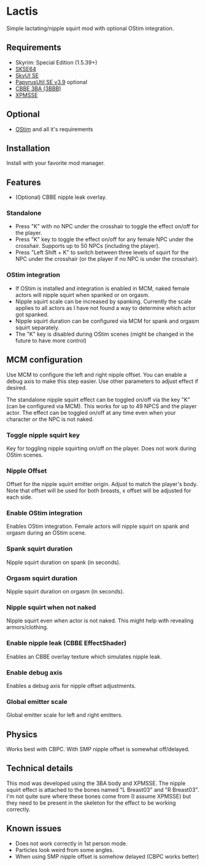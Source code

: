# Lactis
Simple lactating/nipple squirt mod with optional OStim integration.

## Requirements
+ Skyrim: Special Edition (1.5.39+)
+ [SKSE64](https://skse.silverlock.org/) 
+ [SkyUI SE](https://www.nexusmods.com/skyrimspecialedition/mods/12604)
+ [PapyrusUtil SE v3.9](https://www.nexusmods.com/skyrimspecialedition/mods/13048?tab=files) optional
+ [CBBE 3BA (3BBB)](https://www.nexusmods.com/skyrimspecialedition/mods/30174)
+ [XPMSSE](https://www.nexusmods.com/skyrimspecialedition/mods/1988?tab=files)

## Optional

+ [OStim](https://www.nexusmods.com/skyrimspecialedition/mods/40725) and all it's requirements

## Installation
Install with your favorite mod manager. 

## Features

+ (Optional) CBBE nipple leak overlay.

### Standalone
+ Press "K" with no NPC under the crosshair to toggle the effect on/off for the player.
+ Press "K" key to toggle the effect on/off for any female NPC under the crosshair. Supports up to 50 NPCs (including the player).
+ Press "Left Shift + K" to switch between three levels of squirt for the NPC under the crosshair (or the player if no NPC is under the crosshair).

### OStim integration
+ If OStim is installed and integration is enabled in MCM, naked female actors will nipple squirt when spanked or on orgasm.
+ Nipple squirt scale can be increased by spanking. Currently the scale applies to all actors as I have not found a way to determine which actor got spanked.
+ Nipple squirt duration can be configured via MCM for spank and orgasm squirt separately.
+ The "K" key is disabled during OStim scenes (might be changed in the future to have more control)


## MCM configuration
Use MCM to configure the left and right nipple offset. You can enable a debug axis to make this step easier.
Use other parameters to adjust effect if desired.

The standalone nipple squirt effect can be toggled on/off via the key "K" (can be configured via MCM). This works for up to 49 NPCS and the player actor. The effect can be toggled on/off at any time even when your character or the NPC is not naked.

### Toggle nipple squirt key
Key for toggling nipple squirting on/off on the player. Does not work during OStim scenes.

### Nipple Offset
Offset for the nipple squirt emitter origin. Adjust to match the player's body. Note that offset will be used for both breasts, x offset will be adjusted for each side.

### Enable OStim integration
Enables OStim integration. Female actors will nipple squirt on spank and orgasm during an OStim scene.

### Spank squirt duration
Nipple squirt duration on spank (in seconds).

### Orgasm squirt duration
Nipple squirt duration on orgasm (in seconds).

### Nipple squirt when not naked
Nipple squirt even when actor is not naked. This might help with revealing armors/clothing.

### Enable nipple leak (CBBE EffectShader)
Enables an CBBE overlay texture which simulates nipple leak.

### Enable debug axis
Enables a debug axis for nipple offset adjustments.

### Global emitter scale
Global emitter scale for left and right emitters.

## Physics
Works best with CBPC. With SMP nipple offset is somewhat off/delayed.

## Technical details
This mod was developed using the 3BA body and XPMSSE. The nipple squirt effect is attached to the bones named "L Breast03" and "R Breast03". I'm not quite sure where these bones come from (I assume XPMSSE) but they need to be present in the skeleton for the effect to be working correctly.

## Known issues
+ Does not work correctly in 1st person mode.
+ Particles look weird from some angles.
+ When using SMP nipple offset is somehow delayed (CBPC works better)
